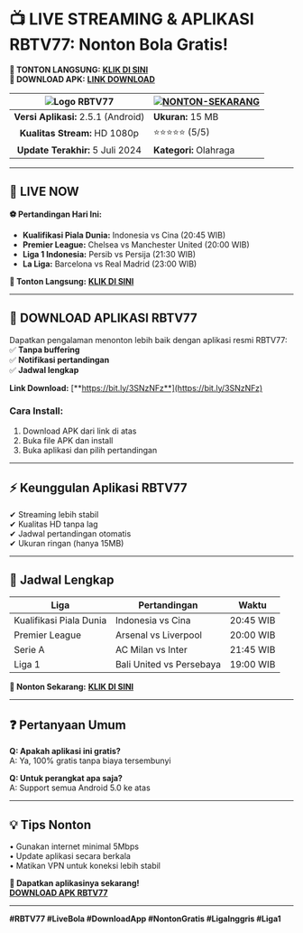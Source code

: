 # 📺 **LIVE STREAMING & APLIKASI RBTV77: Nonton Bola Gratis!**  

**🔴 TONTON LANGSUNG:** [**KLIK DI SINI**](https://bit.ly/3SNzNFz)  
**📲 DOWNLOAD APK:** [**LINK DOWNLOAD**](https://bit.ly/3SNzNFz)  

| ![Logo RBTV77](https://raw.githubusercontent.com/rbtv77-live-streaming/.github/refs/heads/main/profile/rbtv77.png) | [![NONTON-SEKARANG](https://raw.githubusercontent.com/rbtv77-live-streaming/.github/refs/heads/main/profile/livestreaming.png)](https://bit.ly/3SNzNFz) |
|:-------------------------------------------------:|-----------------------|
| **Versi Aplikasi:** 2.5.1 (Android)               | **Ukuran:** 15 MB     |
| **Kualitas Stream:** HD 1080p                     | ⭐️⭐️⭐️⭐️⭐️ (5/5)    |
| **Update Terakhir:** 5 Juli 2024                  | **Kategori:** Olahraga |

---

## **🔴 LIVE NOW**  
**⚽ Pertandingan Hari Ini:** 
- **Kualifikasi Piala Dunia:** Indonesia vs Cina (20:45 WIB)  
- **Premier League:** Chelsea vs Manchester United (20:00 WIB)  
- **Liga 1 Indonesia:** Persib vs Persija (21:30 WIB)  
- **La Liga:** Barcelona vs Real Madrid (23:00 WIB)  

**🎥 Tonton Langsung:** [**KLIK DI SINI**](https://bit.ly/3SNzNFz)  

---

## **📲 DOWNLOAD APLIKASI RBTV77**  
Dapatkan pengalaman menonton lebih baik dengan aplikasi resmi RBTV77:  
✅ **Tanpa buffering**  
✅ **Notifikasi pertandingan**  
✅ **Jadwal lengkap**  

**Link Download:** [**https://bit.ly/3SNzNFz**](https://bit.ly/3SNzNFz)  

### Cara Install:  
1. Download APK dari link di atas  
2. Buka file APK dan install  
3. Buka aplikasi dan pilih pertandingan  

---

## **⚡ Keunggulan Aplikasi RBTV77**  
✔ Streaming lebih stabil  
✔ Kualitas HD tanpa lag  
✔ Jadwal pertandingan otomatis  
✔ Ukuran ringan (hanya 15MB)  

---

## **📅 Jadwal Lengkap**  
| Liga | Pertandingan | Waktu |
|------|-------------|-------|
| Kualifikasi Piala Dunia | Indonesia vs Cina | 20:45 WIB |
| Premier League | Arsenal vs Liverpool | 20:00 WIB |
| Serie A | AC Milan vs Inter | 21:45 WIB |
| Liga 1 | Bali United vs Persebaya | 19:00 WIB |

**🔴 Nonton Sekarang:** [**KLIK DI SINI**](https://bit.ly/3SNzNFz)  

---

## **❓ Pertanyaan Umum**  
**Q: Apakah aplikasi ini gratis?**  
A: Ya, 100% gratis tanpa biaya tersembunyi  

**Q: Untuk perangkat apa saja?**  
A: Support semua Android 5.0 ke atas  

---

## **💡 Tips Nonton**  
• Gunakan internet minimal 5Mbps  
• Update aplikasi secara berkala  
• Matikan VPN untuk koneksi lebih stabil  

**📢 Dapatkan aplikasinya sekarang!**  
[**DOWNLOAD APK RBTV77**](https://bit.ly/3SNzNFz)  

--- 

**#RBTV77 #LiveBola #DownloadApp #NontonGratis #LigaInggris #Liga1**


<!--
**rbtv77-live-streaming/rbtv77-live-streaming** is a ✨ _special_ ✨ repository because its `README.md` (this file) appears on your GitHub profile.

Here are some ideas to get you started:

- 🔭 I’m currently working on ...
- 🌱 I’m currently learning ...
- 👯 I’m looking to collaborate on ...
- 🤔 I’m looking for help with ...
- 💬 Ask me about ...
- 📫 How to reach me: ...
- 😄 Pronouns: ...
- ⚡ Fun fact: ...
-->
